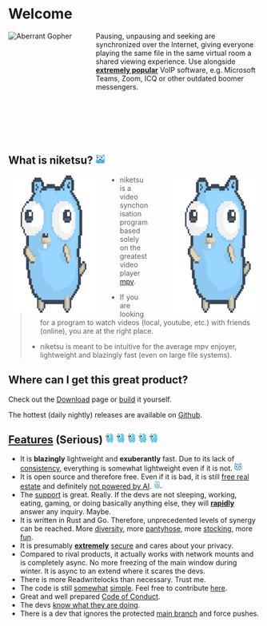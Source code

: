 # Welcome

<div style="margin-bottom: 5rem;" >
<img src="https://i.redd.it/legpnja6soa81.png" alt="Aberrant Gopher" height=200 style="float: left; margin-right: 3rem;"/>

Pausing, unpausing and seeking are synchronized over the Internet, giving everyone playing the same file in the same virtual room a shared viewing experience.
Use alongside <u>**extremely popular**</u> VoIP software, e.g. Microsoft Teams, Zoom, ICQ or other outdated boomer messengers.
</div>


<br>

## What is niketsu? <img src="./images/looking-around.gif" alt="Looking around Gopher" height=20>

<div>
<img src="./images/gopher-dance-long-3x.gif" alt="Dancing Gopher" height=275 width=175 style="float: right; margin-left: 3rem;">
<img src="./images/gopher-dance-long-3x.gif" alt="Dancing Gopher" height=275 width=175 style="float: left; margin-right: 3rem;">

> - niketsu is a video synchonisation program based solely on the greatest video player [mpv](https://github.com/mpv-player/mpv).
>
> - If you are looking for a program to watch videos (local, youtube, etc.) with friends (online), you are at the right place.
>
> - niketsu is meant to be intuitive for the average mpv enjoyer, lightweight and blazingly fast (even on large file systems).
</div>


## Where can I get this great product?

Check out the [Download](./chapter_4.md) page or [build](./chapter_3.md) it yourself.

The hottest (daily nightly) releases are available on [Github](https://github.com/sevenautumns/niketsu/). 


## [Features](https://www.reddit.com/r/ProgrammerHumor/comments/x9w0jh/simple_feature/) (Serious) <img src="./images/run.gif" alt="Running Gopher" height=20> <img src="./images/run.gif" alt="Running Gopher" height=20> <img src="./images/run.gif" alt="Running Gopher" height=20> <img src="./images/run.gif" alt="Running Gopher" height=20> <img src="./images/run.gif" alt="Running Gopher" height=20>

- It is **blazingly** lightweight and **exuberantly** fast. Due to its lack of [consistency](https://www.reddit.com/r/ProgrammerAnimemes/comments/kzt42q/moving_forward_like_ereh_every_time_i_code/), everything is somewhat lightweight even if it is not. <img src="./images/glowstick.gif" alt="Glowstick Gopher" height=16>
- It is open source and therefore free. Even if it is bad, it is still [free real estate](https://www.reddit.com/r/ProgrammerHumor/comments/sl3wyq/steal_what_is_stolen/) and definitely [not powered by AI](https://www.reddit.com/r/ProgrammerHumor/top/?t=year). <img src="./images/network.svg" alt="Network Gopher" height=16>
- The [support](./chapter_6.md) is great. Really. If the devs are not sleeping, working, eating, gaming, or doing basically anything else, they will <u>**rapidly**</u> answer any inquiry. Maybe.
- It is written in Rust and Go. Therefore, unprecedented levels of synergy can be reached. More [diversity](https://i.redd.it/hkg2v5l85od71.png), more [pantyhose](https://i.redd.it/7rnq88ok91k81.jpg), more [stocking](https://www.reddit.com/r/ProgrammerAnimemes/comments/ok4k3e/when_you_take_off_your_programming_socks_its_all/), more [fun](https://www.reddit.com/r/ProgrammerAnimemes/comments/10xtst5/the_interwebs_gives_me_this_impression_about_rust/).
- It is presumably <u>**extremely**</u> [secure](https://www.reddit.com/r/ProgrammerAnimemes/comments/z60qdf/tcp_handshake_chaika_edition/) and cares about  your privacy.
- Compared to rival products, it actually works with network mounts and is completely async. No more freezing of the main window during winter. It is async to an extend where it scares the devs.
- There is more Readwritelocks than necessary. Trust me.
- The code is still [somewhat](https://www.reddit.com/r/ProgrammerAnimemes/comments/lwqtsj/switch_statements_never_heard_of_em/) [simple](https://www.reddit.com/r/ProgrammerAnimemes/comments/n2ctvc/dont_you_love_it_when_that_happens/). Feel free to contribute [here](https://github.com/sevenautumns/niketsu/tree/main).
- Great and well prepared [Code of Conduct](https://www.reddit.com/r/ProgrammerAnimemes/comments/lfcgxy/been_there_ngl/).
- The devs [know what they are doing](https://www.reddit.com/r/ProgrammerAnimemes/comments/ijbykf/maybe_i_should_just_quit/).
- There is a dev that ignores the protected [main branch](https://www.reddit.com/r/ProgrammerHumor/comments/m12sif/topy2k38_animes_with_cute_girls_doing_cute_things/) and force pushes.
